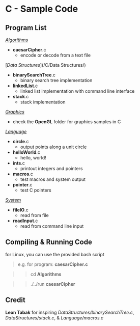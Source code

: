 C - Sample Code
===============

Program List
------------

[*Algorithms*](/C/Algorithms/)

-  **caesarCipher**.c
    - encode or decode from a text file

[*Data Structures*](/C/Data Structures/)

-  **binarySearchTree**.c
    - binary search tree implementation
-  **linkedList**.c
    - linked list implementation with command line interface
-  **stack**.c
    - stack implementation

[*Graphics*](/C/Graphics/)

-  check the **OpenGL** folder for graphics samples in C

[*Language*](/C/Language/)

-  **circle**.c
    - output points along a unit circle
-  **helloWorld**.c
    - hello, world!
-  **ints**.c
    - printout integers and pointers
-  **macros**.c
    - test macros and system output
-  **pointer**.c
    - test C pointers

[*System*](/C/System/)

-  **fileIO**.c
    - read from file
-  **readInput**.c
    - read from command line input

Compiling & Running Code
------------------------

for Linux, you can use the provided bash script
>  e.g. for program: **caesarCipher.c**

> >  cd **Algorithms**

> >  ./../run **caesarCipher**

Credit
------

**Leon Tabak** for inspiring *DataStructures/binarySearchTree.c*, *DataStructures/stack.c*, & *Language/macros.c*
